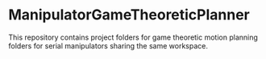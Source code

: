 # ManipulatorGameTheoreticPlanner
This repository contains project folders for game theoretic motion planning folders for serial manipulators sharing the same workspace.
